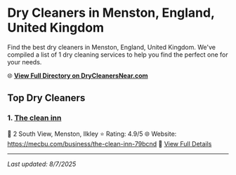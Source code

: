 # Dry Cleaners in Menston, England, United Kingdom

Find the best dry cleaners in Menston, England, United Kingdom. We've compiled a list of 1 dry cleaning services to help you find the perfect one for your needs.

🌐 **[View Full Directory on DryCleanersNear.com](https://drycleanersnear.com/city/United%20Kingdom/England/Menston)**

## Top Dry Cleaners

### 1. [The clean inn](https://drycleanersnear.com/dryCleaner/6892b7d17a636409f9a33b29/the-clean-inn)
📍 2 South View, Menston, Ilkley
⭐ Rating: 4.9/5
🌐 Website: https://mecbu.com/business/the-clean-inn-79bcnd
🔗 [View Full Details](https://drycleanersnear.com/dryCleaner/6892b7d17a636409f9a33b29/the-clean-inn)


---

*Last updated: 8/7/2025*
